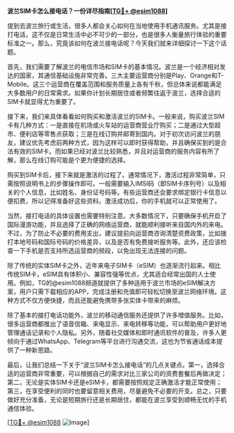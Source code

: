 **波兰SIM卡怎么接电话？一份详尽指南[[TG💪+ @esim1088](https://t.me/s/esim1088)]**

提到去波兰旅行或生活，很多人都会关心如何在当地使用手机通讯服务。尤其是接打电话，这不仅是日常生活中必不可少的一部分，也是很多人衡量旅行体验的重要标准之一。那么，究竟该如何在波兰接电话呢？今天我们就来详细探讨一下这个话题。

首先，我们需要了解波兰的电信市场和SIM卡的基本情况。波兰是一个经济相对发达的国家，其通信基础设施非常完善。三大主要运营商分别是Play、Orange和T-Mobile。这三个运营商在覆盖范围和服务质量上各有千秋，但总体来说都能满足大多数用户的日常需求。如果你计划长期居住或者频繁往返于波兰，选择合适的SIM卡就显得尤为重要了。

接下来，我们来具体看看如何购买和激活波兰的SIM卡。一般来说，购买波兰SIM卡有几种方式：一是直接在机场或火车站的运营商营业厅购买；二是通过大型超市、便利店等零售点获取；三是在线订购并邮寄到国内。对于初次访问波兰的朋友，建议优先考虑前两种方式，因为这样可以即时获得帮助，并且确保买到的是合法有效的SIM卡。而如果已经对波兰比较熟悉，并且对运营商的服务内容有所了解，那么在线订购可能是个更为便捷的选择。

购买到SIM卡后，接下来就是激活的过程了。通常情况下，激活过程非常简单，只需按照说明书上的步骤操作即可。一般需要输入IMSI码（即SIM卡序列号）以及相关的个人信息，比如姓名、身份证号码等。有些运营商还会要求绑定银行卡信息以便扣费，所以记得准备好这些资料。激活成功后，你的手机就可以正常使用了。

当然，接打电话的具体设置也需要特别注意。大多数情况下，只要确保手机开启了国际漫游功能，并且选择了正确的网络运营商，就能顺利接听来自国内外的来电。不过，为了防止不必要的费用支出，建议提前向运营商咨询清楚资费政策，比如拨打本地号码和国际号码的价格差异，以及是否有免费接听服务等。此外，还应该检查一下手机是否支持所选运营商的频段，以免出现无法连接的问题。

除了传统的实体SIM卡之外，近年来电子SIM卡（eSIM）也逐渐流行起来。相比传统SIM卡，eSIM具有体积小、兼容性强等优点，尤其适合经常出国的人士使用。例如，TG的@esim1088频道就提供了多种适用于波兰市场的eSIM解决方案，用户只需下载相应的APP，完成注册和充值即可轻松切换至波兰网络环境。这种方式不仅方便快捷，而且还能避免携带多张实体卡带来的麻烦。

除了基本的接打电话功能外，波兰的移动通信服务还提供了许多增值服务。比如，很多运营商都推出了语音信箱、来电显示、来电转移等功能，可以帮助用户更好地管理通话记录和个人隐私。另外，随着社交媒体和即时通讯软件的普及，许多人更倾向于通过WhatsApp、Telegram等平台进行沟通交流，这也为节省通话成本提供了一种新思路。

最后，让我们总结一下关于“波兰SIM卡怎么接电话”的几点关键点。第一，选择合适的运营商非常重要，可以根据自己的需求对比三家公司的资费套餐后再做决定；第二，无论是实体SIM卡还是eSIM卡，都需要按照规定正确激活才能正常使用；第三，在享受便利的同时也要留意相关费用，尽量避免不必要的开支。总之，只要做好充分准备，无论是短期旅行还是长期居住，都能在波兰享受到顺畅无忧的手机通信体验。

[[TG💪+ @esim1088](https://t.me/s/esim1088) ![Image](https://i.postimg.cc/4NQfJmqS/Snipaste-2025-05-13-00-14-12.png)]